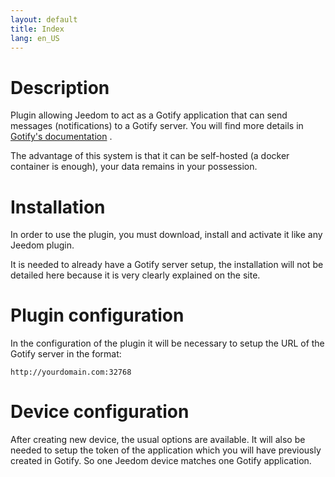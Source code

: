```yaml
---
layout: default
title: Index
lang: en_US
---
```


# Description

Plugin allowing Jeedom to act as a Gotify application that can send messages (notifications) to a Gotify server. You will find more details in <a href="https://gotify.net/docs/" target="_blank">Gotify's documentation</a> .

The advantage of this system is that it can be self-hosted (a docker container is enough), your data remains in your possession.

# Installation

In order to use the plugin, you must download, install and activate it like any Jeedom plugin.

It is needed to already have a Gotify server setup, the installation will not be detailed here because it is very clearly explained on the site.

# Plugin configuration

In the configuration of the plugin it will be necessary to setup the URL of the Gotify server in the format:

```HTTP
http://yourdomain.com:32768
```

# Device configuration

After creating new device, the usual options are available.
It will also be needed to setup the token of the application which you will have previously created in Gotify.
So one Jeedom device matches one Gotify application.

